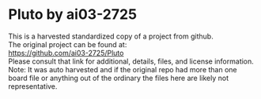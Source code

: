 
# Pluto by ai03-2725  
This is a harvested standardized copy of a project from github.  
The original project can be found at:  
https://github.com/ai03-2725/Pluto  
Please consult that link for additional, details, files, and license information.  
Note: It was auto harvested and if the original repo had more than one board file or anything out of the ordinary the files here are likely not representative.  
    